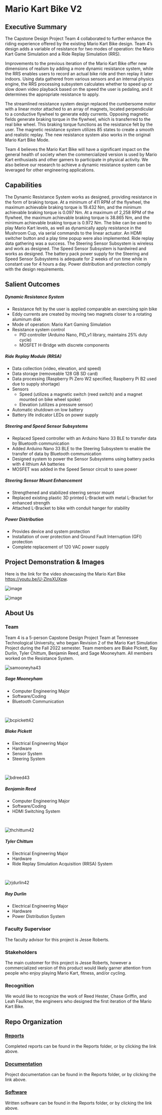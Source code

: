 # Mario Kart Bike V2

## Executive Summary

The Capstone Design Project Team 4 collaborated to further enhance the riding experience offered by the existing Mario Kart Bike design. Team 4’s design adds a variable of resistance for two modes of operation: the Mario Kart Game Simulation and a Ride Replay Simulation (RRS).  

Improvements to the previous iteration of the Mario Kart Bike offer new dimensions of realism by adding a more dynamic resistance system, while the RRS enables users to record an actual bike ride and then replay it later indoors. Using data gathered from various sensors and an internal physics engine, the RRS processing subsystem calculates whether to speed up or slow down video playback based on the speed the user is pedaling, and it determines the appropriate resistance to apply.

The streamlined resistance system design replaced the cumbersome motor with a linear motor attached to an array of magnets, located perpendicular to a conductive flywheel to generate eddy currents. Opposing magnetic fields generate braking torque in the flywheel, which is transferred to the real bike wheel. This braking torque functions as the resistance felt by the user. The magnetic resistance system utilizes 85 states to create a smooth and realistic replay. The new resistance system also works in the original Mario Kart Bike Mode. 

Team 4 believes the Mario Kart Bike will have a significant impact on the general health of society when the commercialized version is used by Mario Kart enthusiasts and other gamers to participate in physical activity. We also believe our research to achieve a dynamic resistance system can be leveraged for other engineering applications.  


## Capabilities

The Dynamic Resistance System works as designed, providing resistance in the form of braking torque. At a minimum of 411 RPM of the flywheel, the maximum achievable braking torque is 19.432 Nm, and the minimum achievable braking torque is 0.097 Nm. At a maximum of 2,258 RPM of the flywheel, the maximum achievable braking torque is 38.865 Nm, and the minimum achievable braking torque is 0.972 Nm. The bike can be used to play Mario Kart levels, as well as dynamically apply resistance in the Mushroom Cup, via serial commands to the linear actuator. An HDMI switcher button and a play time popup were also implemented. Ride replay data gathering was a success. The Steering Sensor Subsystem is wireless and work as designed. The Speed Sensor Subsystem is hardwired and works as designed. The battery pack power supply for the Steering and Speed Sensor Subsystems is adequate for 2 weeks of run time while in constant use for 4 hours a day. Power distribution and protection comply with the design requirements. 


## Salient Outcomes

##### Dynamic Resistance System
- Resistance felt by the user is applied comparable an exercising spin bike
- Eddy currents are created by moving two magnets closer to a rotating aluminum disk
- Mode of operation: Mario Kart Gaming Simulation 
- Resistance system control
  - PID controller (Arduino Nano, PID_v1 library, maintains 25% duty cycle)
  - MOSFET H-Bridge with discrete components

##### Ride Replay Module (RRSA)
- Data collection (video, elevation, and speed)
- Data storage (removeable 128 GB SD card)
- Data processing (Raspberry Pi Zero W2 specified; Raspberry Pi B2 used due to supply shortage)
- Sensors 
  - Speed (utilizes a magnetic switch (reed switch) and a magnet mounted on bike wheel spoke)
  - Elevation (utilizes a pressure sensor)
- Automatic shutdown on low battery
- Battery life indicator LEDs on power supply

##### Steering and Speed Sensor Subsystems 
- Replaced Speed controller with an Arduino Nano 33 BLE to transfer data by Bluetooth communication
- Added Arduino Nano 33 BLE to the Steering Subsystem to enable the transfer of data by Bluetooth communication
- Designed system to power the Sensor Subsystems using battery packs with 4 lithium AA batteries
- MOSFET was added in the Speed Sensor circuit to save power

##### Steering Sensor Mount Enhancement
- Strengthened and stabilized steering sensor mount 
- Replaced existing plastic 3D printed L-Bracket with metal L-Bracket for enhanced strength
- Attached L-Bracket to bike with conduit hanger for stability 

##### Power Distribution
- Provides device and system protection
- Installation of over protection and Ground Fault Interruption (GFI) protection
- Complete replacement of 120 VAC power supply

## Project Demonstration & Images

Here is the link for the video showcasing the Mario Kart Bike https://youtu.be/U-ZlnsXUXpw.

![image](https://user-images.githubusercontent.com/113309616/235377385-6ae249b7-1edf-4abb-92f8-025bbfd8474e.png)

![image](https://user-images.githubusercontent.com/113309616/235377418-c1c31f5f-3645-474f-ac20-f75fbfc3288c.png)

## About Us

### Team

Team 4 is a 5-person Capstone Design Project Team at Tennessee Technological University, who began Revision 2 of the Mario Kart Simulation Project during the Fall 2022 semester. Team members are Blake Pickett, Ray Durlin, Tyler Chittum, Benjamin Reed, and Sage Mooneyham. All members worked on the Resistance System.
<br />

![samooneyha43](https://user-images.githubusercontent.com/118228609/204955069-5617f7d6-c4db-4fd1-b2a3-732c5af7caee.jpeg)
##### Sage Mooneyham
- Computer Engineering Major
- Software/Coding
- Bluetooth Communication
<br />

![bcpickett42](https://user-images.githubusercontent.com/118228609/204954952-6079d263-4d1e-48e7-8d34-d9937e9ed811.png)
##### Blake Pickett
- Electrical Engineering Major
- Hardware
- Sensor System
- Steering System
<br />

![bdreed43](https://user-images.githubusercontent.com/118228609/204954921-bbedaad3-1c52-4cc3-909e-dcdc8ed76ba5.png)
##### Benjamin Reed
- Computer Engineering Major
- Software/Coding
- HDMI Switching System
<br />

![thchittum42](https://user-images.githubusercontent.com/118228609/204954827-8bc5f440-cad9-4cd9-8ab2-526fa8b15040.jpg)
##### Tyler Chittum
- Electrical Engineering Major
- Hardware
- Ride Replay Simulation Acquisition (RRSA) System
<br />

![rjdurlin42](https://user-images.githubusercontent.com/118228609/204953756-6faef26e-8d7b-40a0-a6fc-cdfcfbd8a586.png)
##### Ray Durlin
- Electrical Engineering Major
- Hardware
- Power Distribution System


### Faculty Supervisor

The faculty advisor for this project is Jesse Roberts.

### Stakeholders

The main customer for this project is Jesse Roberts, however a commercialized version of this product would likely garner attention from people who enjoy playing Mario Kart, fitness, and/or cycling.

### Recognition

We would like to recognize the work of Reed Hester, Chase Griffin, and Leah Faulkner, the engineers who designed the first iteration of the Mario Kart Bike.


## Repo Organization


### [Reports](https://github.com/rjdurlin42/mariokartrev_2_team_4/tree/main/Reports)

Completed reports can be found in the Reports folder, or by clicking the link above.

### [Documentation](https://github.com/rjdurlin42/mariokartrev_2_team_4/tree/main/Documentation)

Project documentation can be found in the Reports folder, or by clicking the link above.

### [Software](https://github.com/rjdurlin42/mariokartrev_2_team_4/tree/main/Software)

Written software can be found in the Reports folder, or by clicking the link above.

